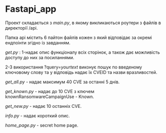 # Fastapi_app

Проект складається з *main.py*, в якому викликаються роутери з файлів в директорії /api.

Папка api містить 6 пайтон файлів кожен з який відповідає за окремі ендпоінти згідно із завданням.

*get.py* : 
1-надає опис функціоналу всіх сторінок, а також дає можливість доступу до них за посиланнями.
                      
2-З використання ?query=*yourtext* виконує пошук по введеному ключовому слову та у відповідь надає їх CVEID та назви вразливостей.

*get_all.py* - надає максимум 40 CVE за останні 5 днів.

*get_known.py* - надає до 10 CVE з ключем knownRansomwareCampaignUse - Known.

*get_new.py* - надає 10 останніх CVE.

*info.py* - надає короткий опис.

*home_page.py* - secret home page.

